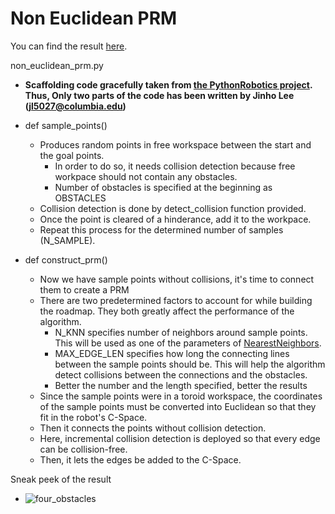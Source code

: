# Non Euclidean PRM

You can find the result [here](https://www.youtube.com/watch?v=k7dJsFfELGA&ab_channel=JinhoLee).

non_euclidean_prm.py
- **Scaffolding code gracefully taken from [the PythonRobotics project](https://pythonrobotics.readthedocs.io/en/latest/). Thus, Only two parts of the code has been written by Jinho Lee (jl5027@columbia.edu)**
- def sample_points()
  - Produces random points in free workspace between the start and the goal points. 
    - In order to do so, it needs collision detection because free workpace should not contain any obstacles.
    - Number of obstacles is specified at the beginning as OBSTACLES
  - Collision detection is done by detect_collision function provided.
  - Once the point is cleared of a hinderance, add it to the workpace.
  - Repeat this process for the determined number of samples (N_SAMPLE).
  
- def construct_prm()
  - Now we have sample points without collisions, it's time to connect them to create a PRM
  - There are two predetermined factors to account for while building the roadmap. They both greatly affect the performance of the algorithm.
    - N_KNN specifies number of neighbors around sample points. This will be used as one of the parameters of [NearestNeighbors](https://scikit-learn.org/stable/modules/neighbors.html).
    - MAX_EDGE_LEN specifies how long the connecting lines between the sample points should be. This will help the algorithm detect collisions between the connections and the obstacles.
    - Better the number and the length specified, better the results
  - Since the sample points were in a toroid workspace, the coordinates of the sample points must be converted into Euclidean so that they fit in the robot's C-Space.
  - Then it connects the points without collision detection.
  - Here, incremental collision detection is deployed so that every edge can be collision-free.
  - Then, it lets the edges be added to the C-Space. 
 
Sneak peek of the result
- ![four_obstacles](https://user-images.githubusercontent.com/60580427/117529081-7e4ef080-b010-11eb-81c0-5215e1a488ef.png)
